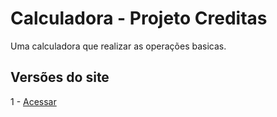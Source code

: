 # Calculadora - Projeto Creditas
Uma calculadora que realizar as operações basicas.

## Versões do site
1 - [Acessar](https://washington-bezerra.github.io/calculadora/index.html)
